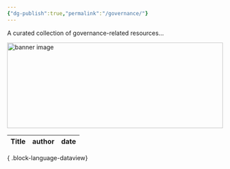 ```yaml
---
{"dg-publish":true,"permalink":"/governance/"}
---
```


A curated collection of governance-related resources...

<div style="width:100%; height:200px; overflow:hidden; position: relative;">
  <img src="_assets/your-image-file.jpeg" 
       style="width:100%; height:auto; position: absolute; top: 50%; transform: translateY(-50%);" 
       alt="banner image" />
</div>

| Title | author | date |
| ----- | ------ | ---- |

{ .block-language-dataview}




